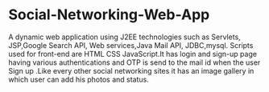 # Social-Networking-Web-App
A dynamic web application using J2EE technologies such as Servlets, JSP,Google Search API, Web services,Java Mail API, JDBC,mysql. Scripts used for front-end are HTML CSS JavaScript.It has login and sign-up page having various authentications and OTP is send to the mail id when the user Sign up .Like every other social networking sites it has an image gallery in which user can add his photos and status. 
